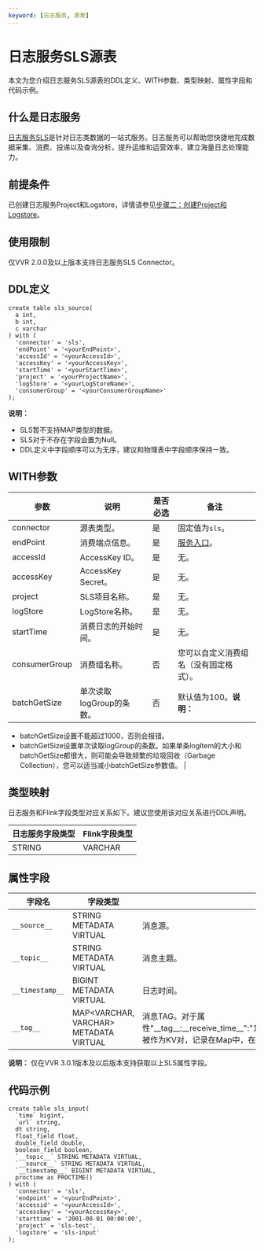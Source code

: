 ```yaml
---
keyword: [日志服务, 源表]
---
```


# 日志服务SLS源表

本文为您介绍日志服务SLS源表的DDL定义、WITH参数、类型映射、属性字段和代码示例。

## 什么是日志服务

[日志服务SLS](/cn.zh-CN/产品简介/什么是日志服务.md)是针对日志类数据的一站式服务。日志服务可以帮助您快捷地完成数据采集、消费、投递以及查询分析，提升运维和运营效率，建立海量日志处理能力。

## 前提条件

已创建日志服务Project和Logstore，详情请参见[步骤二：创建Project和Logstore](/cn.zh-CN/.md)。

## 使用限制

仅VVR 2.0.0及以上版本支持日志服务SLS Connector。

## DDL定义

```
create table sls_source(
  a int,
  b int,
  c varchar
) with (
  'connector' = 'sls',  
  'endPoint' = '<yourEndPoint>',
  'accessId' = '<yourAccessId>',
  'accessKey' = '<yourAccessKey>',
  'startTime' = '<yourStartTime>',
  'project' = '<yourProjectName>',
  'logStore' = '<yourLogStoreName>',
  'consumerGroup' = '<yourConsumerGroupName>'
);
```

**说明：**

-   SLS暂不支持MAP类型的数据。
-   SLS对于不存在字段会置为Null。
-   DDL定义中字段顺序可以为无序，建议和物理表中字段顺序保持一致。

## WITH参数

|参数|说明|是否必选|备注|
|--|--|----|--|
|connector|源表类型。|是|固定值为`sls`。|
|endPoint|消费端点信息。|是|[服务入口](/cn.zh-CN/开发指南/API参考/服务入口.md)。|
|accessId|AccessKey ID。|是|无。|
|accessKey|AccessKey Secret。|是|无。|
|project|SLS项目名称。|是|无。|
|logStore|LogStore名称。|是|无。|
|startTime|消费日志的开始时间。|是|无。|
|consumerGroup|消费组名称。|否|您可以自定义消费组名（没有固定格式）。|
|batchGetSize|单次读取logGroup的条数。|否|默认值为100。**说明：**

-   batchGetSize设置不能超过1000，否则会报错。
-   batchGetSize设置单次读取logGroup的条数。如果单条logItem的大小和batchGetSize都很大，则可能会导致频繁的垃圾回收（Garbage Collection），您可以适当减小batchGetSize参数值。 |

## 类型映射

日志服务和Flink字段类型对应关系如下。建议您使用该对应关系进行DDL声明。

|日志服务字段类型|Flink字段类型|
|--------|---------|
|STRING|VARCHAR|

## 属性字段

|字段名|字段类型|说明|
|---|----|--|
|`__source__`|STRING METADATA VIRTUAL|消息源。|
|`__topic__`|STRING METADATA VIRTUAL|消息主题。|
|`__timestamp__`|BIGINT METADATA VIRTUAL|日志时间。|
|`__tag__`|MAP<VARCHAR, VARCHAR\> METADATA VIRTUAL|消息TAG。对于属性"\_\_tag\_\_:\_\_receive\_time\_\_":"1616742274"，'\_\_receive\_time\_\_'和'1616742274'会被作为KV对，记录在Map中，在SQL中通过\_\_tag\_\_\['\_\_receive\_time\_\_'\]的方式访问。|

**说明：** 仅在VVR 3.0.1版本及以后版本支持获取以上SLS属性字段。

## 代码示例

```
create table sls_input(
  `time` bigint,
  `url` string,
  dt string,
  float_field float,
  double_field double,
  boolean_field boolean,
  `__topic__` STRING METADATA VIRTUAL,
  `__source__` STRING METADATA VIRTUAL,
  `__timestamp__` BIGINT METADATA VIRTUAL,
  proctime as PROCTIME()
) with (
  'connector' = 'sls',
  'endpoint' = '<yourEndPoint>',
  'accessid' = '<yourAccessId>',
  'accesskey' = '<yourAccessKey>',
  'starttime' = '2001-08-01 00:00:00',
  'project' = 'sls-test',
  'logstore' = 'sls-input'
);
```


